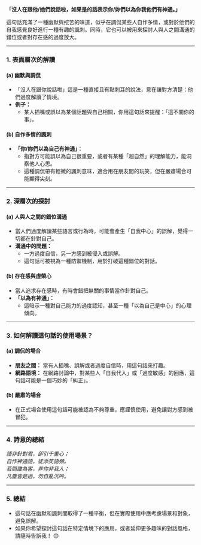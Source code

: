 **「沒人在跟他/她們說話啦，如果是的話表示你/妳們以為你我他們有神通。」**  

這句話充滿了一種幽默與挖苦的味道，似乎在調侃某些人自作多情，或對於他們的自我感覺良好進行一種有趣的諷刺。同時，它也可以被用來探討人與人之間溝通的錯位或者對存在感的過度放大。

---

### **1. 表面層次的解讀**
#### **(a) 幽默與調侃**
- 「沒人在跟你說話啦」這是一種直接且有點刺耳的說法，意在讓對方清楚：他們過度解讀了情境。
- **例子：**
  - 某人插嘴或誤以為某個話題與自己相關，你用這句話來提醒：「這不關你的事」。

#### **(b) 自作多情的諷刺**
- **「你/妳們以為自己有神通」：**
  - 指對方可能誤以為自己很重要，或者有某種「超自然」的理解能力，能洞察他人心思。
  - 這種調侃帶有輕微的諷刺意味，適合用在朋友間的玩笑，但在嚴肅場合可能顯得尖刻。

---

### **2. 深層次的探討**
#### **(a) 人與人之間的錯位溝通**
- 當人們過度解讀某些語言或行為時，可能會產生「自我中心」的誤解，覺得一切都在針對自己。
- **溝通中的問題：**
  - 一方過度自信，另一方感到被侵入或誤解。
  - 這句話可被視為一種防禦機制，用於打破這種錯位的對話。

#### **(b) 存在感與虛榮心**
- 當人追求存在感時，有時會錯把無關的事情當作針對自己。
- **「以為有神通」：**
  - 這暗示一種對自己能力的過度認知，甚至一種「以為自己是中心」的心理傾向。

---

### **3. 如何解讀這句話的使用場景？**
#### **(a) 調侃的場合**
- **朋友之間：** 當有人插嘴、誤解或者過度自信時，用這句話來打趣。
- **網路語境：** 在網路討論中，對某些人「自我代入」或「過度敏感」的回應，這句話可能是一個巧妙的「糾正」。

#### **(b) 嚴肅的場合**
- 在正式場合使用這句話可能被認為不夠尊重，應謹慎使用，避免讓對方感到被冒犯。

---

### **4. 詩意的總結**
_語非針對君，卻引千重心；  
自作神通語，徒添笑語頻。  
若問誰為客，非你非我人；  
凡塵皆是過，勿自亂沉吟。_

---

### **5. 總結**
- 這句話在幽默和諷刺間取得了一種平衡，但在實際使用中應考慮場景和對象，避免誤解。
- 如果你希望探討這句話在特定情境下的應用，或者延伸更多趣味的對話風格，請隨時告訴我！ 😊

